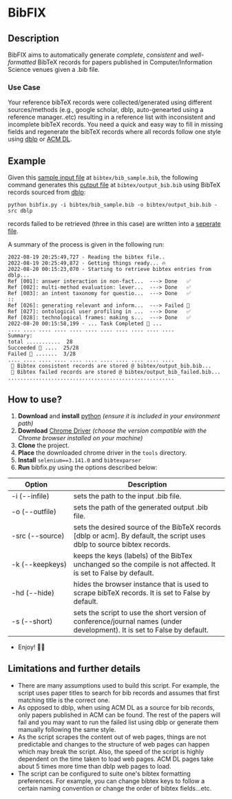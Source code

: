 # BibFIX

## Description
BibFIX aims to automatically generate *complete*, *consistent* and
*well-formatted* BibTeX records for papers published in 
Computer/Information Science venues given a .bib file.

### Use Case
Your reference bibTeX records were collected/generated using
different sources/methods (e.g., google scholar, dblp, auto-genearted using
a reference manager..etc) resulting in a reference list with inconsistent and incomplete bibTeX records.
You need a quick and easy way to fill in missing fields and regenerate the bibTeX records where all records follow one style using [dblp](https://dblp.org/) or [ACM DL](https://dl.acm.org/). 


## Example
Given this [sample input file](bibtex/bib_sample.bib) at `bibtex/bib_sample.bib`, the following command generates this [output file](bibtex/output_bib.bib) at `bibtex/output_bib.bib` using BibTeX records sourced from [dblp](https://dblp.org/):

```
python bibfix.py -i bibtex/bib_sample.bib -o bibtex/output_bib.bib -src dblp
```
records failed to be retrieved (three in this case) are written into a [seperate file](bibtex/output_bib_failed.bib).

A summary of the process is given in the following run:
```
2022-08-19 20:25:49,727 - Reading the bibtex file..
2022-08-19 20:25:49,872 - Getting things ready... 🔥 
2022-08-20 00:15:23,070 - Starting to retrieve bibtex entries from dblp...
Ref [001]: answer interaction in non-fact...  ---> Done   ✅ 
Ref [002]: multi-method evaluation: lever...  ---> Done   ✅ 
Ref [003]: an intent taxonomy for questio...  ---> Done   ✅ 
::
Ref [026]: generating relevant and inform...  ---> Failed 🙈 
Ref [027]: ontological user profiling in ...  ---> Done   ✅ 
Ref [028]: technological frames: making s...  ---> Done   ✅ 
2022-08-20 00:15:58,199 - ... Task Completed 🥳 ...
.... .... .... .... .... .... .... .... .... .... ....
Summary: 
total ...........  28
Succeeded 🎉 ....  25/28
Failed 🫣 .......  3/28
.... .... .... .... .... .... .... .... .... .... ....
 📃️ Bibtex consistent records are stored @ bibtex/output_bib.bib...
 📃️ Bibtex failed records are stored @ bibtex/output_bib_failed.bib...
......................................................
```

## How to use?
1. **Download** and **install** [python](https://www.python.org/downloads/) 
_(ensure it is included in your environment path)_
2. **Download** [Chrome Driver](https://chromedriver.chromium.org/downloads)
_(choose the version compatible with the Chrome browser installed on your machine)_
3. **Clone** the project.
4. **Place** the downloaded chrome driver in the `tools` directory.  
5. **Install** `selenium==3.141.0` and `bibtexparser`
6. **Run** bibfix.py using the options described below:

| Option &nbsp;&nbsp;  | Description |
| ------------- | ------------- |
| <nobr>-i (--infile) </nobr> | sets the path to the input .bib file.  |
| <nobr> -o (--outfile)</nobr>  | sets the path of the generated output .bib file.  |
| <nobr>-src (--source) </nobr> | sets the desired source of the BibTeX records [dblp or acm]. By default, the script uses dblp to source bibtex records.  |
| <nobr>-k (--keepkeys)</nobr>  | keeps the keys (labels) of the BibTex unchanged so the compile is not affected. It is set to False by default.  |
| <nobr>-hd (--hide) </nobr> | hides the browser instance that is used to scrape bibTeX records. It is set to False by default.  |
| <nobr>-s (--short)</nobr>  | sets the script to use the short version of conference/journal names (under development). It is set to False by default.   |

- Enjoy! 🚀😉

## Limitations and further details
- There are many assumptions used to build this script. For example, the script uses paper titles to search for bib records and assumes that first matching title is the correct one. 
- As opposed to dblp, when using ACM DL as a source for bib records, only papers published in ACM can be found. The rest of the papers will fail and you may want to run the failed list using dblp or generate them manually following the same style. 
- As the script scrapes the content out of web pages, things are not predictable and changes to the structure of web pages can happen which may break the script. Also, the speed of the script is highly dependent on the time taken to load web pages. ACM DL pages take about 5 times more time than dblp web pages to load.  
- The script can be configured to suite one's bibtex formatting preferences. For example, you can change bibtex keys to follow a certain naming convention or change the order of bibtex fields...etc.   
